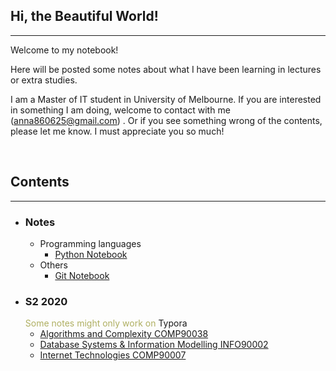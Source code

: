 <style>
.highlight1{
    color: #EAC100;
}
.highlight2{
    color: #AFAF61;
}
.comingsoon{
    color: red;
}
</style>

## Hi, the Beautiful World!
---

Welcome to my notebook!

Here will be posted some notes about what I have been learning in lectures or extra studies.

I am a Master of IT student in University of Melbourne. If you are interested in something I am doing, welcome to contact with me (<anna860625@gmail.com>) . Or if you see something wrong of the contents, please let me know. I must appreciate you so much!

<br/>

## Contents
---

* ### Notes
    <!--<font class="highlight2">Obviously, they are notes.</font>-->
    * Programming languages
      * [Python Notebook](mixednotes/python.md)
    * Others
      * [Git Notebook](mixednotes/git.md)

<!--
* ### Articles
    * Five Mins Reading (625 - 750 words)
      * <h4><font class="comingsoon">Coming Soon</font></h4>
-->
* ### S2 2020
    <font class="highlight2">Some notes might only work on <a herf="https://typora.io/">Typora</a></font><br/>
    * [Algorithms and Complexity COMP90038](https://github.com/anna0625/Algorithms)
    * [Database Systems & Information Modelling INFO90002](https://github.com/anna0625/Database)
    * [Internet Technologies COMP90007](https://github.com/anna0625/Internet)

<!--
* ### Mathematics
    * Linear Algebra
      * Vectors and Space
        - Vector dot and cross products
          - Vector dot product and vector length
          - Proving vector dot product properities
-->
<!--
### Python

Markdown is a lightweight and easy-to-use syntax for styling your writing. It includes conventions for

```markdown
Syntax highlighted code block

# Header 1
## Header 2
### Header 3

- Bulleted
- List

1. Numbered
2. List

**Bold** and _Italic_ and `Code` text

[Link](url) and ![Image](src)
```

For more details see [GitHub Flavored Markdown](https://guides.github.com/features/mastering-markdown/).

### Jekyll Themes

Your Pages site will use the layout and styles from the Jekyll theme you have selected in your [repository settings](https://github.com/anna0625/QuantumAnna/settings). The name of this theme is saved in the Jekyll `_config.yml` configuration file.

### Support or Contact

Having trouble with Pages? Check out our [documentation](https://help.github.com/categories/github-pages-basics/) or [contact support](https://github.com/contact) and we’ll help you sort it out.

-->